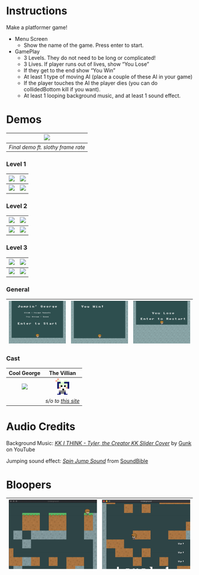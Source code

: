 # Instructions
Make a platformer game!

- Menu Screen
  - Show the name of the game. Press enter to start.
- GamePlay
  - 3 Levels. They do not need to be long or complicated!
  - 3 Lives. If player runs out of lives, show “You Lose”
  - If they get to the end show “You Win”
  - At least 1 type of moving AI  (place a couple of these AI in your game)
  - If the player touches the AI the player dies (you can do collidedBottom kill if you want). 
  - At least 1 looping background music, and at least 1 sound effect.

# Demos
| ![](demos/FINAL-DEMO.gif) |
| :-: |
| *Final demo ft. slothy frame rate* |

### Level 1
| ![](demos/level1_3.png) | ![](demos/level1_4.png) |
| - | - |
| ![](demos/level1_1.png) | ![](demos/level1_2.png) |

### Level 2
| ![](demos/level2_3.png) | ![](demos/level2_4.png) |
| - | - |
| ![](demos/level2_1.png) | ![](demos/level2_2.png) |

### Level 3
| ![](demos/level3_3.png) | ![](demos/level3_4.png) |
| - | - |
| ![](demos/level3_1.png) | ![](demos/level3_2.png) |

### General 
| ![](demos/menu.png) | ![](demos/win.png) | ![](demos/lose.png) |
| - | - | - |

### Cast
| Cool George | The Villian |
| :-: | :-: |
| ![](cool_george.png) | ![](ai.png) |
| | *s/o to [this site](https://make8bitart.com/)* |

# Audio Credits
Background Music: [*KK I THINK - Tyler, the Creator KK Slider Cover*](https://www.youtube.com/watch?v=G-g84zoFkYQ) by [Gunk](https://www.youtube.com/channel/UCA1TbpsMa9_iPTmKn0qd_bg) on YouTube

Jumping sound effect: [*Spin Jump Sound*](http://soundbible.com/1898-Spin-Jump.html) from [SoundBible](http://soundbible.com/)

# Bloopers
| ![blooper](demos/blooper-1.gif) | ![blooper](demos/blooper-2.gif) |
| - | - |
